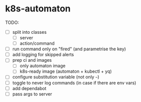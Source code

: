 # k8s-automaton

TODO:
- [ ] split into classes
    - [ ] server
    - [ ] action/command
- [ ] run command only on "fired" (and parametrise the key)
- [ ] add logging for skipped alerts
- [ ] prep ci and images
    - [ ] only automaton image
    - [ ] k8s-ready image (automaton + kubectl + yq)
- [ ] configure substitution variable (not only `~`)
- [ ] toggle to never log commands (in case if there are env vars)
- [ ] add dependabot
- [ ] pass args to server
